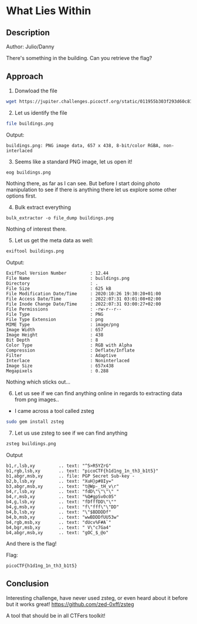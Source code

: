 # What Lies Within

## Description
Author: Julio/Danny

There's something in the building. Can you retrieve the flag?

## Approach
1. Donwload the file

```bash
wget https://jupiter.challenges.picoctf.org/static/011955b303f293d60c8116e6a4c5c84f/buildings.png
```

2. Let us identify the file

```bash
file buildings.png
```
Output:
```
buildings.png: PNG image data, 657 x 438, 8-bit/color RGBA, non-interlaced
```
3. Seems like a standard PNG image, let us open it!
```bash
eog buildings.png
```

Nothing there, as far as I can see. But before I start doing photo manipulation to see if there is anything there let us explore some other options first.

4. Bulk extract everything

```
bulk_extractor -o file_dump buildings.png
```

Nothing of interest there. 

5. Let us get the meta data as well:

```bash
exiftool buildings.png
```

Output: 
```
ExifTool Version Number         : 12.44
File Name                       : buildings.png
Directory                       : .
File Size                       : 625 kB
File Modification Date/Time     : 2020:10:26 19:30:20+01:00
File Access Date/Time           : 2022:07:31 03:01:08+02:00
File Inode Change Date/Time     : 2022:07:31 03:00:27+02:00
File Permissions                : -rw-r--r--
File Type                       : PNG
File Type Extension             : png
MIME Type                       : image/png
Image Width                     : 657
Image Height                    : 438
Bit Depth                       : 8
Color Type                      : RGB with Alpha
Compression                     : Deflate/Inflate
Filter                          : Adaptive
Interlace                       : Noninterlaced
Image Size                      : 657x438
Megapixels                      : 0.288

```

Nothing which sticks out...

6. Let us see if we can find anything online in regards to extracting data from png images..

* I came across a tool called zsteg 
```bash
sudo gem install zsteg
```

7. Let us use zsteg to see if we can find anything
```bash
zsteg buildings.png
```
Output
```
b1,r,lsb,xy         .. text: "^5>R5YZrG"
b1,rgb,lsb,xy       .. text: "picoCTF{h1d1ng_1n_th3_b1t5}"
b1,abgr,msb,xy      .. file: PGP Secret Sub-key -
b2,b,lsb,xy         .. text: "XuH}p#8Iy="
b3,abgr,msb,xy      .. text: "t@Wp-_tH_v\r"
b4,r,lsb,xy         .. text: "fdD\"\"\"\" "
b4,r,msb,xy         .. text: "%Q#gpSv0c05"
b4,g,lsb,xy         .. text: "fDfffDD\"\""
b4,g,msb,xy         .. text: "f\"fff\"\"DD"
b4,b,lsb,xy         .. text: "\"$BDDDDf"
b4,b,msb,xy         .. text: "wwBDDDfUU53w"
b4,rgb,msb,xy       .. text: "dUcv%F#A`"
b4,bgr,msb,xy       .. text: " V\"c7Ga4"
b4,abgr,msb,xy      .. text: "gOC_$_@o"

```

And there is the flag!

Flag:
```
picoCTF{h1d1ng_1n_th3_b1t5}
```

## Conclusion
Interesting challenge, have never used zsteg, or even heard about it before but it works great! https://github.com/zed-0xff/zsteg

A tool that should be in all CTFers toolkit!
